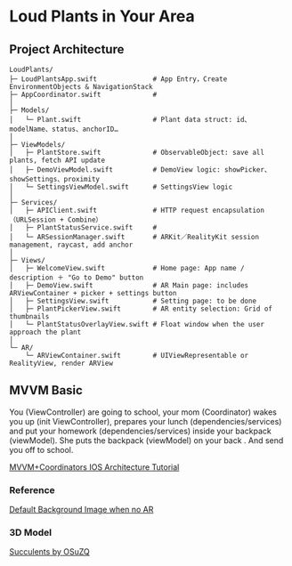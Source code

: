 #  Loud Plants in Your Area

## Project Architecture
```
LoudPlants/
├─ LoudPlantsApp.swift              # App Entry，Create EnvironmentObjects & NavigationStack
├─ AppCoordinator.swift             # 
│
├─ Models/
│   └─ Plant.swift                  # Plant data struct: id、modelName、status、anchorID…
│
├─ ViewModels/
│   ├─ PlantStore.swift             # ObservableObject: save all plants, fetch API update
│   ├─ DemoViewModel.swift          # DemoView logic: showPicker、showSettings、proximity
│   └─ SettingsViewModel.swift      # SettingsView logic
│
├─ Services/
│   ├─ APIClient.swift              # HTTP request encapsulation（URLSession + Combine）
│   ├─ PlantStatusService.swift     # 
│   └─ ARSessionManager.swift       # ARKit／RealityKit session management, raycast, add anchor
│
├─ Views/
│   ├─ WelcomeView.swift            # Home page: App name / description ＋ "Go to Demo" button
│   ├─ DemoView.swift               # AR Main page: includes ARViewContainer + picker + settings button
│   ├─ SettingsView.swift           # Setting page: to be done
│   ├─ PlantPickerView.swift        # AR entity selection: Grid of thumbnails
│   └─ PlantStatusOverlayView.swift # Float window when the user approach the plant
│
└─ AR/
    └─ ARViewContainer.swift        # UIViewRepresentable or RealityView, render ARView
```
## MVVM Basic
You (ViewController) are going to school, your mom (Coordinator) wakes you up (init ViewController), prepares your lunch (dependencies/services) and put your homework (dependencies/services) inside your backpack (viewModel). She puts the backpack (viewModel) on your back . And send you off to school.

[MVVM+Coordinators IOS Architecture Tutorial](https://medium.com/nerd-for-tech/mvvm-coordinators-ios-architecture-tutorial-fb27eaa36470)


### Reference

[Default Background Image when no AR](https://www.freepik.com/free-photo/indoor-plants-studio_94548503.html)

### 3D Model
[Succulents by OSuZQ](https://sketchfab.com/3d-models/succulents-454472b7435c4fcf96424df82d8a3506)
